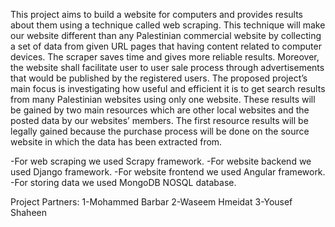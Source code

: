 This project aims to build a website for computers and provides results about them
using a technique called web scraping. This technique will make our website different than
any Palestinian commercial website by collecting a set of data from given URL pages that
having content related to computer devices. The scraper saves time and gives more reliable
results. Moreover, the website shall facilitate user to user sale process through advertisements
that would be published by the registered users. The proposed project’s main focus is
investigating how useful and efficient it is to get search results from many Palestinian
websites using only one website. These results will be gained by two main resources which
are other local websites and the posted data by our websites’ members. The first resource
results will be legally gained because the purchase process will be done on the source website
in which the data has been extracted from.


-For web scraping we used Scrapy framework.
-For website backend we used Django framework.
-For website frontend we used Angular framework.
-For storing data we used MongoDB NOSQL database.


Project Partners:
1-Mohammed Barbar
2-Waseem Hmeidat
3-Yousef Shaheen
